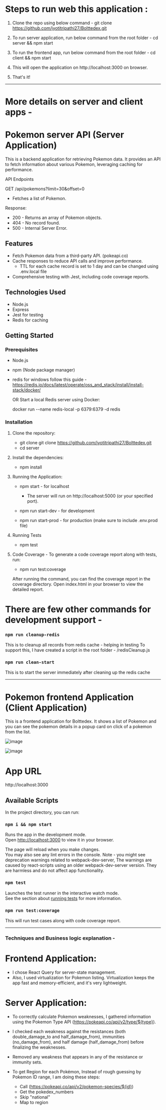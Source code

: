 # Steps to run web this application :

1) Clone the repo using below command -
git clone https://github.com/jyotitripathi27/Bolttedex.git

2) To run server application, run below command from the root folder -
cd server && npm start

3) To run the frontend app, run below command from the root folder -
cd client && npm start

4) This will open the application on http://localhost:3000 on browser.

5) That's it!

----


# More details on server and client apps -

# Pokemon server API (Server Application)

This is a backend application for retrieving Pokemon data. It provides an API to fetch information about various Pokemon, leveraging caching for performance.

API Endpoints

GET /api/pokemons?limit=30&offset=0
- Fetches a list of Pokemon.

Response:

- 200 - Returns an array of Pokemon objects.
- 404 - No record found.
- 500 - Internal Server Error.


## Features

- Fetch Pokemon data from a third-party API. (pokeapi.co)
- Cache responses to reduce API calls and improve performance.
   - TTL for each cache record is set to 1 day and can be changed using .env.local file
- Comprehensive testing with Jest, including code coverage reports.

## Technologies Used

- Node.js
- Express
- Jest for testing
- Redis for caching

## Getting Started

### Prerequisites

- Node.js
- npm (Node package manager)
- redis
    for windows follow this guide - https://redis.io/docs/latest/operate/oss_and_stack/install/install-stack/docker/

    OR 
    Start a local Redis server using Docker:

    docker run --name redis-local -p 6379:6379 -d redis

### Installation

1. Clone the repository:

   - git clone git clone https://github.com/jyotitripathi27/Bolttedex.git
   - cd server
   
2. Install the dependencies:
    
   - npm install

3. Running the Application:

   - npm start - for localhost
      - The server will run on http://localhost:5000 (or your specified port).

   - npm run start-dev - for development 
   - npm run start-prod - for production (make sure to include .env.prod file)

4. Running Tests

   - npm test

5. Code Coverage - To generate a code coverage report along with tests, run:

   - npm run test:coverage

   After running the command, you can find the coverage report in the coverage directory. Open index.html in your browser to view the detailed report.


# There are few other commands for development support -

### `npm run cleanup-redis`
This is to cleanup all records from redis cache - helping in testing
To support this, I have created a script in the root folder - /redisCleanup.js

### `npm run clean-start`

This is to start the server immediately after cleaning up the redis cache


----


# Pokemon frontend Application (Client Application)

This is a frontend application for Bolttedex. It shows a list of Pokemon and you can see the pokemon details in a popup card on click of a pokemon from the list.

![image](https://github.com/user-attachments/assets/7d86eee2-e583-402f-af0e-a9bb95efc561)

![image](https://github.com/user-attachments/assets/b024889e-a5f4-4285-a6f4-a63d246057f9)



# App URL

http://localhost:3000


## Available Scripts

In the project directory, you can run:

### `npm i && npm start`

Runs the app in the development mode.\
Open [http://localhost:3000](http://localhost:3000) to view it in your browser.

The page will reload when you make changes.\
You may also see any lint errors in the console.
Note - you might see deprecation warnings related to webpack-dev-server, The warnings are caused by react-scripts using an older webpack-dev-server version. They are harmless and do not affect app functionality.

### `npm test`

Launches the test runner in the interactive watch mode.\
See the section about [running tests](https://facebook.github.io/create-react-app/docs/running-tests) for more information.


### `npm run test:coverage`

This will run test cases along with code coverage report.



---- 

### Techniques and Business logic explanation -

# Frontend Application:

- I chose React Query for server-state management.
- Also, I used virtualization for Pokemon listing. Virtualization keeps the app fast and memory-efficient, and it's very lightweight.


# Server Application:

- To correctly calculate Pokemon weaknesses, I gathered information using the Pokemon Type API (https://pokeapi.co/api/v2/type/${type}). 
- I checked each weakness against the resistances (both double_damage_to and half_damage_from), immunities (no_damage_from), and half damage (half_damage_from) before finalizing the weaknesses.
- Removed any weakness that appears in any of the resistance or immunity sets.

- To get Region for each Pokémon, Instead of rough guessing by Pokemon ID range, I am doing these steps:
   - Call (https://pokeapi.co/api/v2/pokemon-species/${id})
   - Get the pokedex_numbers
   - Skip "national"
   - Map to region


